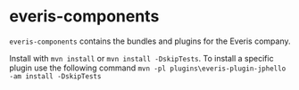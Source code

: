 # everis-components

```everis-components``` contains the bundles and plugins for the Everis company.

Install with ```mvn install``` or ```mvn install -DskipTests```.
To install a specific plugin use the following command
```mvn -pl plugins\everis-plugin-jphello -am install -DskipTests``` 